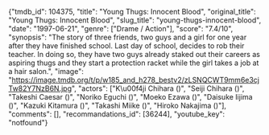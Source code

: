{"tmdb_id": 104375, "title": "Young Thugs: Innocent Blood", "original_title": "Young Thugs: Innocent Blood", "slug_title": "young-thugs-innocent-blood", "date": "1997-06-21", "genre": ["Drame / Action"], "score": "7.4/10", "synopsis": "The story of three friends, two guys and a girl for one year after they have finished school. Last day of school, decides to rob their teacher. In doing so, they have two guys already staked out their careers as aspiring thugs and they start a protection racket while the girl takes a job at a hair salon.", "image": "https://image.tmdb.org/t/p/w185_and_h278_bestv2/zLSNQCWT9mm6e3cjTw82Y7NzB6N.jpg", "actors": ["K\u00f4ji Chihara ()", "Seiji Chihara ()", "Takeshi Caesar ()", "Noriko Eguchi ()", "Moeko Ezawa ()", "Daisuke Iijima ()", "Kazuki Kitamura ()", "Takashi Miike ()", "Hiroko Nakajima ()"], "comments": [], "recommandations_id": [36244], "youtube_key": "notfound"}